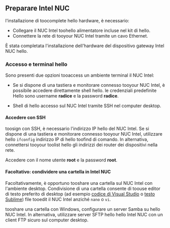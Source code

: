 ## <a name="prepare-your-intel-nuc"></a>Preparare Intel NUC

l'installazione di toocomplete hello hardware, è necessario:

- Collegare il NUC Intel toohello alimentatore incluse nel kit di hello.
- Connettere la rete di tooyour NUC Intel tramite un cavo Ethernet.

È stata completata l'installazione dell'hardware del dispositivo gateway Intel NUC hello.

### <a name="sign-in-and-access-hello-terminal"></a>Accesso e terminal hello

Sono presenti due opzioni tooaccess un ambiente terminal il NUC Intel:

- Se si dispone di una tastiera e monitorare connesso tooyour NUC Intel, è possibile accedere direttamente shell hello. le credenziali predefinite Hello sono username **radice** e la password **radice**.

- Shell di hello accesso sul NUC Intel tramite SSH nel computer desktop.

#### <a name="sign-in-with-ssh"></a>Accedere con SSH

toosign con SSH, è necessario l'indirizzo IP hello del NUC Intel. Se si dispone di una tastiera e monitorare connesso tooyour NUC Intel, utilizzare hello `ifconfig` indirizzo IP di hello toofind di comando. In alternativa, connettersi tooyour toolist hello gli indirizzi dei router dei dispositivi nella rete.

Accedere con il nome utente **root** e la password **root**.

#### <a name="optional-share-a-folder-on-your-intel-nuc"></a>Facoltativo: condividere una cartella in Intel NUC

Facoltativamente, è opportuno tooshare una cartella sul NUC Intel con l'ambiente desktop. Condivisione di una cartella consente di toouse editor di testo preferito di desktop (ad esempio [codice di Visual Studio](https://code.visualstudio.com/) o [testo Sublime](http://www.sublimetext.com/)) file tooedit il NUC Intel anziché `nano` o `vi`.

tooshare una cartella con Windows, configurare un server Samba su hello NUC Intel. In alternativa, utilizzare server SFTP hello hello Intel NUC con un client FTP sicuro sul computer desktop.
